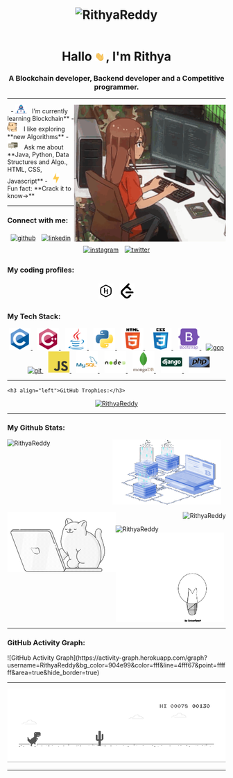 <h1 align="center">
<p align="center"> <img src="https://komarev.com/ghpvc/?username=RithyaReddy&label=Profile%20views&color=0e75b6&style=flat" alt="RithyaReddy" />  </p>
<br>Hallo <img alt="GIF" src="waving-hand.gif" width="5%" />, I'm Rithya</h1>
<h3 align="center">A Blockchain developer, Backend developer and a Competitive programmer. </h3>

<hr>
<img align="right" alt="programmer" width="350" src="programmer.gif">
&nbsp;
- <img alt="GIF" src="Developer.gif" width="27" /> &nbsp; I’m currently learning Blockchain**
- <img alt="GIF" src="hyperkitty.gif" width="22" /> &nbsp;&nbsp; I like exploring **new Algorithms**
- <img alt="GIF" src="message.gif" width="27" /> &nbsp; Ask me about **Java, Python, Data Structures and Algo., HTML, CSS, Javascript**
- &nbsp;&nbsp;<img alt="GIF" src="lightning.gif" width="15" /> &nbsp;&nbsp; Fun fact: **Crack it to know->**
&nbsp;
<hr>

<h3 align="left">Connect with me:</h3>
<p align="center">
<a href="https://github.com/RithyaReddy"><img alt="github" width="10%" style="padding:5px" src="https://img.icons8.com/clouds/100/000000/github.png"/></a>
<a href="https://www.linkedin.com/in/rithya-p-29ab071a9/"><img alt="linkedin" width="10%" style="padding:5px" src="https://img.icons8.com/clouds/100/000000/linkedin.png"/></a>
<a href="https://www.instagram.com/rithya._/"><img alt="instagram" width="10%" style="padding:5px" src="https://img.icons8.com/clouds/100/000000/instagram.png"/></a>
<a href="https://twitter.com/rithya_pisati_"><img alt="twitter" width="10%" style="padding:5px" src="https://img.icons8.com/clouds/100/000000/twitter.png"/></a>
</p>

<h3 align="left">My coding profiles:</h3>
<p align="center">
<a href="https://www.hackerrank.com/rithya_pisati"><img alt="linkedin" width="7%" style="padding:5px" src="hackerrank.png"/></a>
<a href="https://leetcode.com/RithyaReddy/"><img alt="leetcode" width="7%" style="padding:5px" src="leetcode.png"/></a>
</p>

<h3 align="left">My Tech Stack: </h3>
<p align="center"> 
	<a href="https://www.cprogramming.com/" target="_blank"> <img src="https://raw.githubusercontent.com/devicons/devicon/master/icons/c/c-original.svg" alt="c" width="50" height="50" /> </a> &ensp;
	<a href="https://www.w3schools.com/cpp/" target="_blank"> <img src="https://raw.githubusercontent.com/devicons/devicon/master/icons/cplusplus/cplusplus-original.svg" alt="cplusplus" width="50" height="50"/> </a> &ensp;
	<a href="https://www.java.com" target="_blank"> <img src="https://raw.githubusercontent.com/devicons/devicon/master/icons/java/java-original.svg" alt="java" width="50" height="50"/> </a>&ensp;
	<a href="https://www.python.org" target="_blank"> <img src="https://raw.githubusercontent.com/devicons/devicon/master/icons/python/python-original.svg" alt="python" width="50" height="50"/> </a> &ensp;
	<a href="https://www.w3.org/html/" target="_blank"> <img src="https://raw.githubusercontent.com/devicons/devicon/master/icons/html5/html5-original-wordmark.svg" alt="html5" width="50" height="50"/> </a>&ensp;
	<a href="https://www.w3schools.com/css/" target="_blank"> <img src="https://raw.githubusercontent.com/devicons/devicon/master/icons/css3/css3-original-wordmark.svg" alt="css3" width="50" height="50"/> </a> &ensp;
	<a href="https://getbootstrap.com" target="_blank"> <img src="https://raw.githubusercontent.com/devicons/devicon/master/icons/bootstrap/bootstrap-plain-wordmark.svg" alt="bootstrap" width="50" height="50"/> </a> &ensp;
	<a href="https://cloud.google.com" target="_blank"> <img src="https://www.vectorlogo.zone/logos/google_cloud/google_cloud-icon.svg" alt="gcp" width="50" height="50"/> </a> &ensp;
	<a href="https://git-scm.com/" target="_blank"> <img src="https://www.vectorlogo.zone/logos/git-scm/git-scm-icon.svg" alt="git" width="50" height="50"/> </a> &ensp;
	<a href="https://developer.mozilla.org/en-US/docs/Web/JavaScript" target="_blank"> <img src="https://raw.githubusercontent.com/devicons/devicon/master/icons/javascript/javascript-original.svg" alt="javascript" width="50" height="50"/> </a> &ensp;
	<a href="https://www.mysql.com/" target="_blank"> <img src="https://raw.githubusercontent.com/devicons/devicon/master/icons/mysql/mysql-original-wordmark.svg" alt="mysql" width="50" height="50"/> </a> &ensp;
	<a href="https://nodejs.org" target="_blank"> <img src="https://raw.githubusercontent.com/devicons/devicon/master/icons/nodejs/nodejs-original-wordmark.svg" alt="nodejs" width="50" height="50"/> </a> &ensp;
	<a href="https://www.mongodb.com/" target="_blank"> <img src="https://raw.githubusercontent.com/devicons/devicon/master/icons/mongodb/mongodb-original-wordmark.svg" alt="mongodb" width="50" height="50"/> </a> &ensp;
	<a href="https://www.djangoproject.com/" target="_blank"> <img src="https://raw.githubusercontent.com/devicons/devicon/master/icons/django/django-original.svg" alt="django" width="50" height="50"/> </a> &ensp; 	
	<a href="https://www.php.net" target="_blank"> <img src="https://raw.githubusercontent.com/devicons/devicon/master/icons/php/php-original.svg" alt="php" width="50" height="50"/> </a>
    </p>
    <hr>

    <h3 align="left">GitHub Trophies:</h3>
<p align="center"> <a href="https://github.com/ryo-ma/github-profile-trophy"><img src="https://github-profile-trophy.vercel.app/?username=RithyaReddy" alt="RithyaReddy" /></a> </p>
<hr>

<h3 align="left">My Github Stats:</h3>

<p>&emsp;<img align="left" src="https://github-readme-stats.vercel.app/api/top-langs?username=RithyaReddy&show_icons=true&locale=en&layout=compact&bg_color=50,e96205,904e99&title_color=fff&text_color=fff&icon_color=f2f2f2" alt="RithyaReddy" /> &emsp;&emsp;&emsp;&emsp;&emsp;&emsp;&emsp;&emsp;&emsp;<img  alt="tech" width="250" height="150" src="tech.gif"></p>

<p>&nbsp;<img align="right" src="https://github-readme-stats.vercel.app/api?username=RithyaReddy&show_icons=true&count_private=true&hide_border=true&bg_color=50,e96205,904e99&title_color=fff&text_color=fff&icon_color=f2f2f2" alt="RithyaReddy" /><img align="left" alt="typing-cat" width="250" src="typing-cat.gif"></p>
 
<p>&nbsp;<img align="left" src="https://github-readme-streak-stats.herokuapp.com?user=RithyaReddy&theme=flag-india" alt="RithyaReddy"/><img align="center" alt="curious" width="250" src="curious.gif"></p>
<hr>

<h3 align="left">GitHub Activity Graph:</h3>
![GitHub Activity Graph](https://activity-graph.herokuapp.com/graph?username=RithyaReddy&bg_color=904e99&color=fff&line=4fff67&point=ffffff&area=true&hide_border=true)
<hr>

<img src="dino.gif?raw=true" />

<hr>